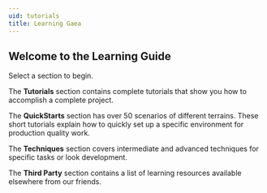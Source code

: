 ```yaml
---
uid: tutorials
title: Learning Gaea
---
```


## Welcome to the Learning Guide

Select a section to begin.

The **Tutorials** section contains complete tutorials that show you how to accomplish a complete project.

The **QuickStarts** section has over 50 scenarios of different terrains. These short tutorials explain how to quickly set up a specific environment for production quality work.

The **Techniques** section covers intermediate and advanced techniques for specific tasks or look development.

The **Third Party** section contains a list of learning resources available elsewhere from our friends.